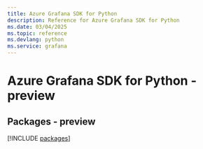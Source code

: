 ```yaml
---
title: Azure Grafana SDK for Python
description: Reference for Azure Grafana SDK for Python
ms.date: 03/04/2025
ms.topic: reference
ms.devlang: python
ms.service: grafana
---
```

# Azure Grafana SDK for Python - preview
## Packages - preview
[!INCLUDE [packages](grafana-index.md)]
